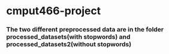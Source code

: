 # cmput466-project

### The two different preprocessed data are in the folder processed_datasets(with stopwords) and processed_datasets2(without stopwords)
